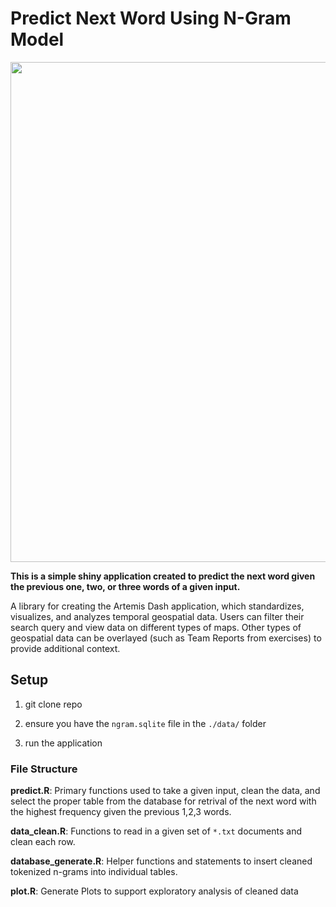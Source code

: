 # Predict Next Word Using N-Gram Model

<p text-align="center">
    <img src="https://github.com/WesDevlinGitHub/jhu_final/blob/main/data/image.jpg" width="800"/>
</p>

**This is a simple shiny application created to predict the next word given the previous one, two, or three words of a given input.**  

A library for creating the Artemis Dash application, which standardizes, visualizes, and analyzes temporal geospatial data. Users can filter their search query and view data on different types of maps. Other types of geospatial data can be overlayed (such as Team Reports from exercises) to provide additional context.

## Setup

1. git clone repo

2. ensure you have the `ngram.sqlite` file in the `./data/` folder

3. run the application

### File Structure 

   **predict.R**: Primary functions used to take a given input, clean the data, and select the proper table from the database for retrival of the next word with the highest frequency given the previous 1,2,3 words.

   **data_clean.R**: Functions to read in a given set of `*.txt` documents and clean each row.  

   **database_generate.R**: Helper functions and statements to insert cleaned tokenized n-grams into individual tables.  

   **plot.R**: Generate Plots to support exploratory analysis of cleaned data

